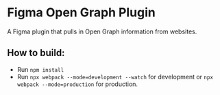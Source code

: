 # Figma Open Graph Plugin
A Figma plugin that pulls in Open Graph information from websites.

## How to build:
- Run `npm install`
- Run `npx webpack --mode=development --watch` for development or `npx webpack --mode=production` for production.
